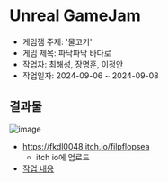 # Unreal GameJam

- 게임잼 주제: '물고기'
- 게임 제목: 파닥파닥 바다로
- 작업자: 최해성, 장명훈, 이정안
- 작업일자: 2024-09-06 ~ 2024-09-08

## 결과물

![image](https://github.com/user-attachments/assets/990c4358-2419-4bb6-a1a0-c378aaf4da98)

- https://fkdl0048.itch.io/filpflopsea
  - itch io에 업로드
- [작업 내용](Plan.md)
